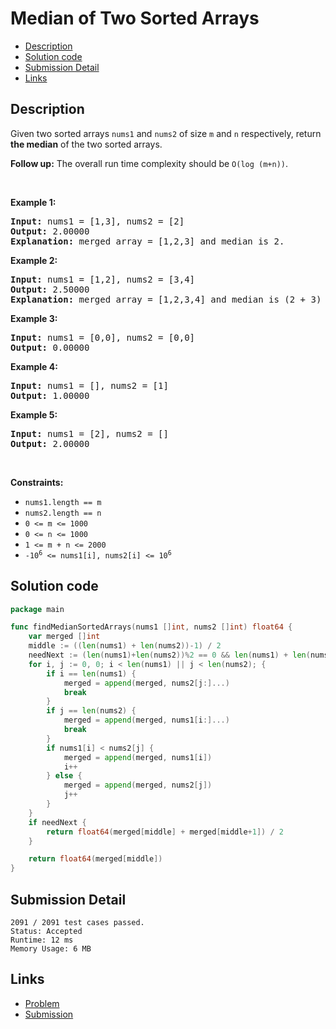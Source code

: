 # Median of Two Sorted Arrays

- [Description](#description)
- [Solution code](#solution-code)
- [Submission Detail](#submission-detail)
- [Links](#links)

## Description

<div><p>Given two sorted arrays <code>nums1</code> and <code>nums2</code> of size <code>m</code> and <code>n</code> respectively, return <strong>the median</strong> of the two sorted arrays.</p>

<p><strong>Follow up:</strong> The overall run time complexity should be <code>O(log (m+n))</code>.</p>

<p>&nbsp;</p>
<p><strong>Example 1:</strong></p>

<pre><strong>Input:</strong> nums1 = [1,3], nums2 = [2]
<strong>Output:</strong> 2.00000
<strong>Explanation:</strong> merged array = [1,2,3] and median is 2.
</pre>

<p><strong>Example 2:</strong></p>

<pre><strong>Input:</strong> nums1 = [1,2], nums2 = [3,4]
<strong>Output:</strong> 2.50000
<strong>Explanation:</strong> merged array = [1,2,3,4] and median is (2 + 3) / 2 = 2.5.
</pre>

<p><strong>Example 3:</strong></p>

<pre><strong>Input:</strong> nums1 = [0,0], nums2 = [0,0]
<strong>Output:</strong> 0.00000
</pre>

<p><strong>Example 4:</strong></p>

<pre><strong>Input:</strong> nums1 = [], nums2 = [1]
<strong>Output:</strong> 1.00000
</pre>

<p><strong>Example 5:</strong></p>

<pre><strong>Input:</strong> nums1 = [2], nums2 = []
<strong>Output:</strong> 2.00000
</pre>

<p>&nbsp;</p>
<p><strong>Constraints:</strong></p>

<ul>
	<li><code>nums1.length == m</code></li>
	<li><code>nums2.length == n</code></li>
	<li><code>0 &lt;= m &lt;= 1000</code></li>
	<li><code>0 &lt;= n &lt;= 1000</code></li>
	<li><code>1 &lt;= m + n &lt;= 2000</code></li>
	<li><code>-10<sup>6</sup> &lt;= nums1[i], nums2[i] &lt;= 10<sup>6</sup></code></li>
</ul>
</div>

## Solution code

```go
package main

func findMedianSortedArrays(nums1 []int, nums2 []int) float64 {
	var merged []int
	middle := ((len(nums1) + len(nums2))-1) / 2
	needNext := (len(nums1)+len(nums2))%2 == 0 && len(nums1) + len(nums2) > 1
	for i, j := 0, 0; i < len(nums1) || j < len(nums2); {
		if i == len(nums1) {
			merged = append(merged, nums2[j:]...)
			break
		}
		if j == len(nums2) {
			merged = append(merged, nums1[i:]...)
			break
		}
		if nums1[i] < nums2[j] {
			merged = append(merged, nums1[i])
			i++
		} else {
			merged = append(merged, nums2[j])
			j++
		}
	}
	if needNext {
		return float64(merged[middle] + merged[middle+1]) / 2
	}

	return float64(merged[middle])
}
```

## Submission Detail

```
2091 / 2091 test cases passed.
Status: Accepted
Runtime: 12 ms
Memory Usage: 6 MB
```

## Links

- [Problem](https://leetcode.com/problems/median-of-two-sorted-arrays/)
- [Submission](https://leetcode.com/submissions/detail/405748594/)
